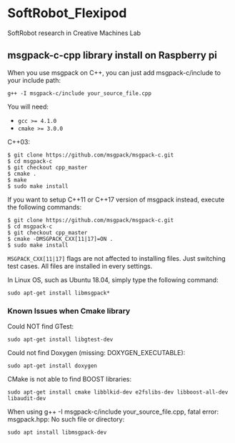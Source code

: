 # SoftRobot_Flexipod
SoftRobot research in Creative Machines Lab
## msgpack-c-cpp library install on Raspberry pi
When you use msgpack on C++, you can just add msgpack-c/include to your include path:

    g++ -I msgpack-c/include your_source_file.cpp

You will need:

 - `gcc >= 4.1.0`
 - `cmake >= 3.0.0`

C++03:

    $ git clone https://github.com/msgpack/msgpack-c.git
    $ cd msgpack-c
    $ git checkout cpp_master
    $ cmake .
    $ make
    $ sudo make install

If you want to setup C++11 or C++17 version of msgpack instead,
execute the following commands:

    $ git clone https://github.com/msgpack/msgpack-c.git
    $ cd msgpack-c
    $ git checkout cpp_master
    $ cmake -DMSGPACK_CXX[11|17]=ON .
    $ sudo make install

`MSGPACK_CXX[11|17]` flags are not affected to installing files. Just switching test cases. All files are installed in every settings.

In Linux OS, such as Ubuntu 18.04, simply type the following command:

    sudo apt-get install libmsgpack*
 
### Known Issues when Cmake library
Could NOT find GTest:

    sudo apt-get install libgtest-dev
    
Could not find Doxygen (missing: DOXYGEN_EXECUTABLE):

    sudo apt-get install doxygen
    
CMake is not able to find BOOST libraries:

    sudo apt-get install cmake libblkid-dev e2fslibs-dev libboost-all-dev libaudit-dev
    
When using g++ -I msgpack-c/include your_source_file.cpp, fatal error: msgpack.hpp: No such file or directory:

    sudo apt install libmsgpack-dev

